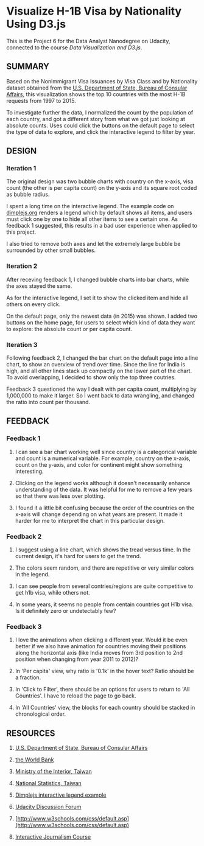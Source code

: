 # Visualize H-1B Visa by Nationality Using D3.js

This is the Project 6 for the Data Analyst Nanodegree on Udacity, connected to the course *Data Visualization and D3.js*.

## SUMMARY 

Based on the Nonimmigrant Visa Issuances by Visa Class and by Nationality dataset obtained from the [U.S. Department of State, Bureau of Consular Affairs](https://travel.state.gov/content/visas/en/law-and-policy/statistics/non-immigrant-visas.html), this visualization shows the top 10 countries with the most H-1B requests from 1997 to 2015.

To investigate further the data, I normalized the count by the population of each country, and got a different story from what we got just looking at absolute counts. Uses could click the buttons on the default page to select the type of data to explore, and click the interactive legend to filter by year.


## DESIGN
### Iteration 1

The original design was two bubble charts with country on the x-axis, visa count (the other is per capita count) on the y-axis and its square root coded as bubble radius. 

I spent a long time on the interactive legend. The example code on [dimplejs.org](http://dimplejs.org/advanced_examples_viewer.html?id=advanced_interactive_legends) renders a legend which by default shows all items, and users must click one by one to hide all other items to see a certain one. As feedback 1 suggested, this results in a bad user experience when applied to this project.

I also tried to remove both axes and let the extremely large bubble be surrounded by other small bubbles.

### Iteration 2

After receving feedback 1, I changed bubble charts into bar charts, while the axes stayed the same.

As for the interactive legend, I set it to show the clicked item and hide all others on every click. 

On the default page, only the newest data (in 2015) was shown. I added two buttons on the home page, for users to select which kind of data they want to explore: the absolute count or per capita count.

### Iteration 3

Following feedback 2, I changed the bar chart on the default page into a line chart, to show an overview of trend over time. Since the line for India is high, and all other lines stack up compactly on the lower part of the chart. To avoid overlapping, I decided to show only the top three coutries. 

Feedback 3 questioned the way I dealt with per capita count, multiplying by 1,000,000 to make it larger. So I went back to data wrangling, and changed the ratio into count per thousand.

## FEEDBACK 

### Feedback 1

1. I can see a bar chart working well since country is a categorical variable and count is a numerical variable. For example, country on the x-axis, count on the y-axis, and color for continent might show something interesting.

2. Clicking on the legend works although it doesn't necessarily enhance understanding of the data. It was helpful for me to remove a few years so that there was less over plotting. 

3. I found it a little bit confusing because the order of the countries on the x-axis will change depending on what years are present. It made it harder for me to interpret the chart in this particular design.

### Feedback 2

1. I suggest using a line chart, which shows the tread versus time. In the current design, it's hard for users to get the trend.

2. The colors seem random, and there are repetitive or very similar colors in the legend.

3. I can see people from several contries/regions are quite competitive to get h1b visa, while others not.

4. In some years, it seems no people from centain countries got H1b visa. Is it definitely zero or undetectably few?

### Feedback 3

1. I love the animations when clicking a different year. Would it be even better if we also have animation for countries moving their positions along the horizontal axis (like India moves from 3rd position to 2nd position when changing from year 2011 to 2012)?

2. In 'Per capita' view, why ratio is '0.1k' in the hover text? Ratio should be a fraction.

3. In 'Click to Filter', there should be an options for users to return to 'All Countries'. I have to reload the page to go back.

4. In 'All Countries' view, the blocks for each country should be stacked in chronological order.

## RESOURCES

1. [U.S. Department of State, Bureau of Consular Affairs](https://travel.state.gov/content/visas/en/law-and-policy/statistics/non-immigrant-visas.html)

2. [the World Bank](http://databank.worldbank.org/data/reports.aspx?source=2&series=SP.POP.TOTL&country=#)

3. [Ministry of the Interior, Taiwan](http://statis.moi.gov.tw/micst/stmain.jsp?sys=100)

4. [National Statistics, Taiwan](http://eng.stat.gov.tw/public/data/dgbas03/bs2/yearbook_eng/y008.csv)

5. [Dimplejs interactive legend example](http://dimplejs.org/advanced_examples_viewer.html?id=advanced_interactive_legends)

6. [Udacity Discussion Forum](https://discussions.udacity.com/t/no-full-chart-when-filtering-data/178303)

7. [http://www.w3schools.com/css/default.asp](http://www.w3schools.com/css/default.asp)

8. [Interactive Journalism Course](http://jrue.github.io/coding/2014/lesson06/)

